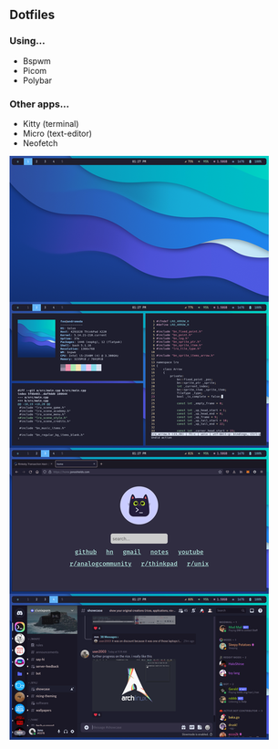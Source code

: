 ## Dotfiles

### Using...

+ Bspwm
+ Picom
+ Polybar

### Other apps...

+ Kitty (terminal)
+ Micro (text-editor)
+ Neofetch

![](example.png)
